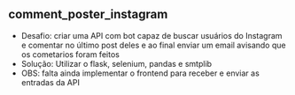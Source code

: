 ## comment_poster_instagram
- Desafio: criar uma API com bot capaz de buscar usuários do Instagram e comentar no último post deles e ao final enviar um email avisando que os cometarios foram feitos
- Solução: Utilizar o flask, selenium, pandas e smtplib
- OBS: falta ainda implementar o frontend para receber e enviar as entradas da API
